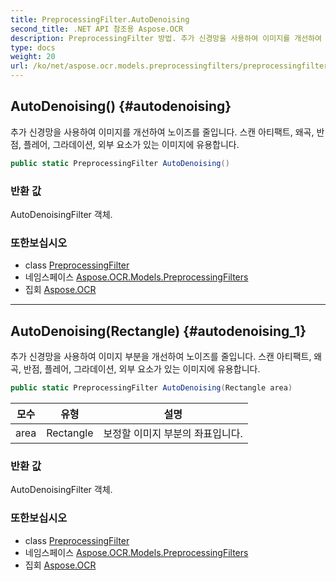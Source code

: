 ```yaml
---
title: PreprocessingFilter.AutoDenoising
second_title: .NET API 참조용 Aspose.OCR
description: PreprocessingFilter 방법. 추가 신경망을 사용하여 이미지를 개선하여 노이즈를 줄입니다. 스캔 아티팩트 왜곡 반점 플레어 그라데이션 외부 요소가 있는 이미지에 유용합니다.
type: docs
weight: 20
url: /ko/net/aspose.ocr.models.preprocessingfilters/preprocessingfilter/autodenoising/
---
```

## AutoDenoising() {#autodenoising}

추가 신경망을 사용하여 이미지를 개선하여 노이즈를 줄입니다. 스캔 아티팩트, 왜곡, 반점, 플레어, 그라데이션, 외부 요소가 있는 이미지에 유용합니다.

```csharp
public static PreprocessingFilter AutoDenoising()
```

### 반환 값

AutoDenoisingFilter 객체.

### 또한보십시오

* class [PreprocessingFilter](../)
* 네임스페이스 [Aspose.OCR.Models.PreprocessingFilters](../../preprocessingfilter/)
* 집회 [Aspose.OCR](../../../)

---

## AutoDenoising(Rectangle) {#autodenoising_1}

추가 신경망을 사용하여 이미지 부분을 개선하여 노이즈를 줄입니다. 스캔 아티팩트, 왜곡, 반점, 플레어, 그라데이션, 외부 요소가 있는 이미지에 유용합니다.

```csharp
public static PreprocessingFilter AutoDenoising(Rectangle area)
```

| 모수 | 유형 | 설명 |
| --- | --- | --- |
| area | Rectangle | 보정할 이미지 부분의 좌표입니다. |

### 반환 값

AutoDenoisingFilter 객체.

### 또한보십시오

* class [PreprocessingFilter](../)
* 네임스페이스 [Aspose.OCR.Models.PreprocessingFilters](../../preprocessingfilter/)
* 집회 [Aspose.OCR](../../../)



